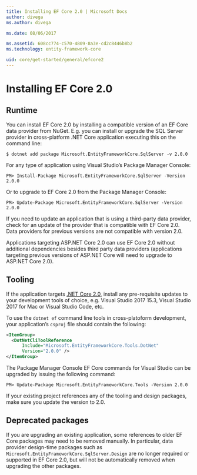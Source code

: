 ```yaml
---
title: Installing EF Core 2.0 | Microsoft Docs
author: divega
ms.author: divega

ms.date: 08/06/2017

ms.assetid: 608cc774-c570-4809-8a3e-cd2c8446b8b2
ms.technology: entity-framework-core

uid: core/get-started/general/efcore2
---
```

# Installing EF Core 2.0

## Runtime

You can install EF Core 2.0 by installing a compatible version of an EF Core data provider from NuGet. E.g. you can install or upgrade the SQL Server provider in cross-platform .NET Core application executing this on the command line:

``` console
$ dotnet add package Microsoft.EntityFrameworkCore.SqlServer -v 2.0.0
```

For any type of application using Visual Studio’s Package Manager Console:

``` console
PM> Install-Package Microsoft.EntityFrameworkCore.SqlServer -Version 2.0.0
```

Or to upgrade to EF Core 2.0 from the Package Manager Console:

``` console
PM> Update-Package Microsoft.EntityFrameworkCore.SqlServer -Version 2.0.0
```

If you need to update an application that is using a third-party data provider, check for an update of the provider that is compatible with EF Core 2.0. Data providers for previous versions are not compatible with version 2.0.

Applications targeting ASP.NET Core 2.0 can use EF Core 2.0 without additional dependencies besides third party data providers (applications targeting previous versions of ASP.NET Core will need to upgrade to ASP.NET Core 2.0).

## Tooling

If the application targets [.NET Core 2.0](https://www.microsoft.com/net/download/core), install any pre-requisite updates to your development tools of choice, e.g. Visual Studio 2017 15.3, Visual Studio 2017 for Mac or Visual Studio Code, etc.

To use the `dotnet ef` command line tools in cross-platoform development, your application’s `csproj` file should contain the following:

``` xml
<ItemGroup>
  <DotNetCliToolReference
      Include="Microsoft.EntityFrameworkCore.Tools.DotNet"
      Version="2.0.0" />
</ItemGroup>
```

The Package Manager Console EF Core commands for Visual Studio can be upgraded by issuing the following command:

``` console
PM> Update-Package Microsoft.EntityFrameworkCore.Tools -Version 2.0.0
```

If your existing project references any of the tooling and design packages, make sure you update the version to 2.0.

## Deprecated packages

If you are upgrading an existing application, some references to older EF Core packages may need to be removed manually. In particular, data provider design-time packages such as `Microsoft.EntityFrameworkCore.SqlServer.Design` are no longer required or supported in EF Core 2.0, but will not be automatically removed when upgrading the other packages.
